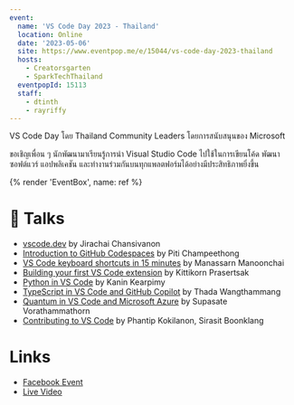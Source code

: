 ```yaml
---
event:
  name: 'VS Code Day 2023 - Thailand'
  location: Online
  date: '2023-05-06'
  site: https://www.eventpop.me/e/15044/vs-code-day-2023-thailand
  hosts:
    - Creatorsgarten
    - SparkTechThailand
  eventpopId: 15113
  staff:
    - dtinth
    - rayriffy
---
```


VS Code Day โดย Thailand Community Leaders โดยการสนับสนุนของ Microsoft

ขอเชิญเพื่อน ๆ นักพัฒนามาเรียนรู้การนำ Visual Studio Code ไปใช้ในการเขียนโค้ด พัฒนาซอฟต์แวร์ แอปพลิเคชัน และทำงานร่วมกันบนทุกแพลตฟอร์มได้อย่างมีประสิทธิภาพยิ่งขึ้น

{% render 'EventBox', name: ref %}

# 🎤 Talks

- [vscode.dev](https://www.youtube.com/watch?v=ezsjCVXlOW0&list=PLTuz2sLvbRpxobrOOVPpeW_wGjqRjD8qt&index=1) by Jirachai Chansivanon
- [Introduction to GitHub Codespaces](https://www.youtube.com/watch?v=RVMlHxYldfk&list=PLTuz2sLvbRpxobrOOVPpeW_wGjqRjD8qt&index=2) by Piti Champeethong
- [VS Code keyboard shortcuts in 15 minutes](https://www.youtube.com/watch?v=kx9_RDsAKRY&list=PLTuz2sLvbRpxobrOOVPpeW_wGjqRjD8qt&index=3) by Manassarn Manoonchai
- [Building your first VS Code extension](https://www.youtube.com/watch?v=eRZgg0vD0WE&list=PLTuz2sLvbRpxobrOOVPpeW_wGjqRjD8qt&index=4) by Kittikorn Prasertsak
- [Python in VS Code](https://www.youtube.com/watch?v=aeTydSml28M&list=PLTuz2sLvbRpxobrOOVPpeW_wGjqRjD8qt&index=5) by Kanin Kearpimy
- [TypeScript in VS Code and GitHub Copilot](https://www.youtube.com/watch?v=ccImhwmp0Ak&list=PLTuz2sLvbRpxobrOOVPpeW_wGjqRjD8qt&index=6) by Thada Wangthammang
- [Quantum in VS Code and Microsoft Azure](https://www.youtube.com/watch?v=ApIarHh3u14&list=PLTuz2sLvbRpxobrOOVPpeW_wGjqRjD8qt&index=7) by Supasate Vorathammathorn
- [Contributing to VS Code](https://www.youtube.com/watch?v=1EI-YdsPM3E&list=PLTuz2sLvbRpxobrOOVPpeW_wGjqRjD8qt&index=8) by Phantip Kokilanon, Sirasit Boonklang

# Links

- [Facebook Event](https://www.facebook.com/events/1588861994949479)
- [Live Video](https://www.facebook.com/SparkTechTH/videos/783805536598954)
